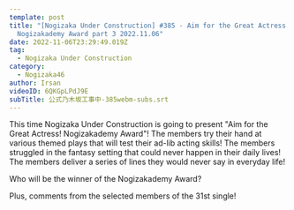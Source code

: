 ```yaml
---
template: post
title: "[Nogizaka Under Construction] #385 - Aim for the Great Actress!
  Nogizakademy Award part 3 2022.11.06"
date: 2022-11-06T23:29:49.019Z
tag:
  - Nogizaka Under Construction
category:
  - Nogizaka46
author: Irsan
videoID: 6QKGpLPdJ9E
subTitle: 公式乃木坂工事中-385webm-subs.srt
---
```

This time Nogizaka Under Construction is going to present "Aim for the Great Actress! Nogizakademy Award"! The members try their hand at various themed plays that will test their ad-lib acting skills! The members struggled in the fantasy setting that could never happen in their daily lives! The members deliver a series of lines they would never say in everyday life!

Who will be the winner of the Nogizakademy Award?

Plus, comments from the selected members of the 31st single!